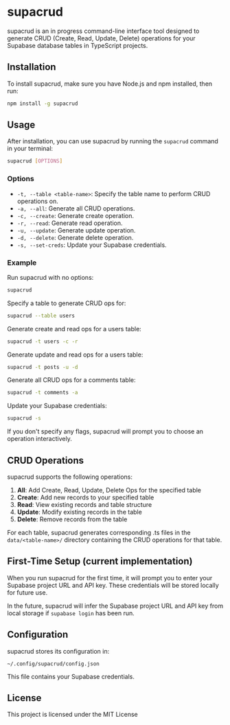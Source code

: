# supacrud

supacrud is an in progress command-line interface tool designed to generate CRUD (Create, Read, Update, Delete) operations for your Supabase database tables in TypeScript projects.

## Installation

To install supacrud, make sure you have Node.js and npm installed, then run:

```bash
npm install -g supacrud
```

## Usage

After installation, you can use supacrud by running the `supacrud` command in your terminal:

```bash
supacrud [OPTIONS]
```

### Options

- `-t, --table <table-name>`: Specify the table name to perform CRUD operations on.
- `-a, --all`: Generate all CRUD operations.
- `-c, --create`: Generate create operation.
- `-r, --read`: Generate read operation.
- `-u, --update`: Generate update operation.
- `-d, --delete`: Generate delete operation.
- `-s, --set-creds`: Update your Supabase credentials.

### Example

Run supacrud with no options:
```bash
supacrud
```

Specify a table to generate CRUD ops for:
```bash
supacrud --table users
```

Generate create and read ops for a users table:
```bash
supacrud -t users -c -r
```

Generate update and read ops for a users table:
```bash
supacrud -t posts -u -d
```

Generate all CRUD ops for a comments table:
```bash
supacrud -t comments -a
```

Update your Supabase credentials:
```bash
supacrud -s
```

If you don't specify any flags, supacrud will prompt you to choose an operation interactively.

## CRUD Operations

supacrud supports the following operations:

1. **All**: Add Create, Read, Update, Delete Ops for the specified table
2. **Create**: Add new records to your specified table
3. **Read**: View existing records and table structure
4. **Update**: Modify existing records in the table
5. **Delete**: Remove records from the table

For each table, supacrud generates corresponding .ts files in the `data/<table-name>/` directory containing the CRUD operations for that table.

## First-Time Setup (current implementation)

When you run supacrud for the first time, it will prompt you to enter your Supabase project URL and API key. These credentials will be stored locally for future use.

In the future, supacrud will infer the Supabase project URL and API key from local storage if `supabase login` has been run.

## Configuration

supacrud stores its configuration in:

```
~/.config/supacrud/config.json
```

This file contains your Supabase credentials.

## License

This project is licensed under the MIT License
